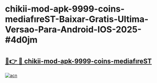 # chikii-mod-apk-9999-coins-mediafıreST-Baixar-Gratis-Ultima-Versao-Para-Android-IOS-2025-#4d0jm

# <h2><a href="https://ainizakaria.my?title=chikii-mod-apk-9999-coins-mediafıreST&ref=22M">🔗👉 🔴 chikii-mod-apk-9999-coins-mediafıreST</a></h2>

[![acn](https://github.com/user-attachments/assets/0f9c940e-d8b0-45ae-aac7-cd30a18b3e1c)](https://ainizakaria.my?title=chikii-mod-apk-9999-coins-mediafıreST&ref=22M)

